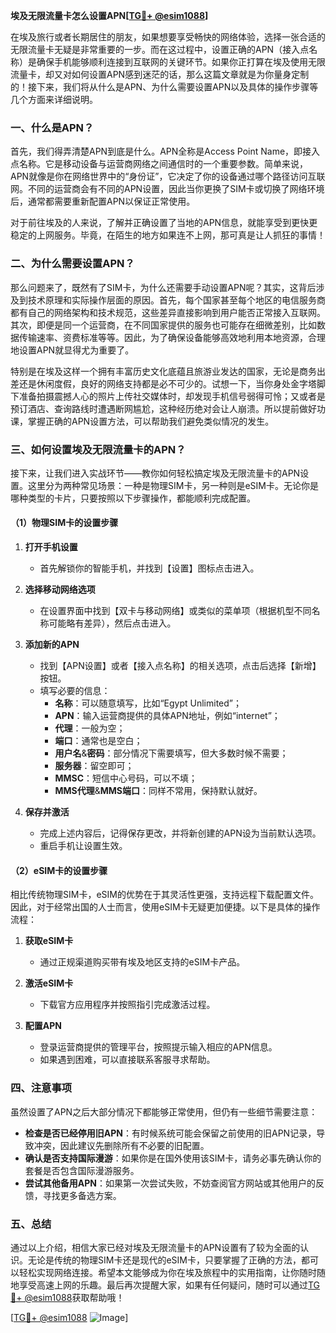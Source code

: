 **埃及无限流量卡怎么设置APN[[TG💪+ @esim1088](https://t.me/s/esim1088)]**

在埃及旅行或者长期居住的朋友，如果想要享受畅快的网络体验，选择一张合适的无限流量卡无疑是非常重要的一步。而在这过程中，设置正确的APN（接入点名称）是确保手机能够顺利连接到互联网的关键环节。如果你正打算在埃及使用无限流量卡，却又对如何设置APN感到迷茫的话，那么这篇文章就是为你量身定制的！接下来，我们将从什么是APN、为什么需要设置APN以及具体的操作步骤等几个方面来详细说明。

### 一、什么是APN？

首先，我们得弄清楚APN到底是什么。APN全称是Access Point Name，即接入点名称。它是移动设备与运营商网络之间通信时的一个重要参数。简单来说，APN就像是你在网络世界中的“身份证”，它决定了你的设备通过哪个路径访问互联网。不同的运营商会有不同的APN设置，因此当你更换了SIM卡或切换了网络环境后，通常都需要重新配置APN以保证正常使用。

对于前往埃及的人来说，了解并正确设置了当地的APN信息，就能享受到更快更稳定的上网服务。毕竟，在陌生的地方如果连不上网，那可真是让人抓狂的事情！

### 二、为什么需要设置APN？

那么问题来了，既然有了SIM卡，为什么还需要手动设置APN呢？其实，这背后涉及到技术原理和实际操作层面的原因。首先，每个国家甚至每个地区的电信服务商都有自己的网络架构和技术规范，这些差异直接影响到用户能否正常接入互联网。其次，即便是同一个运营商，在不同国家提供的服务也可能存在细微差别，比如数据传输速率、资费标准等等。因此，为了确保设备能够高效地利用本地资源，合理地设置APN就显得尤为重要了。

特别是在埃及这样一个拥有丰富历史文化底蕴且旅游业发达的国家，无论是商务出差还是休闲度假，良好的网络支持都是必不可少的。试想一下，当你身处金字塔脚下准备拍摄震撼人心的照片上传社交媒体时，却发现手机信号弱得可怜；又或者是预订酒店、查询路线时遭遇断网尴尬，这种经历绝对会让人崩溃。所以提前做好功课，掌握正确的APN设置方法，可以帮助我们避免类似情况的发生。

### 三、如何设置埃及无限流量卡的APN？

接下来，让我们进入实战环节——教你如何轻松搞定埃及无限流量卡的APN设置。这里分为两种常见场景：一种是物理SIM卡，另一种则是eSIM卡。无论你是哪种类型的卡片，只要按照以下步骤操作，都能顺利完成配置。

#### （1）物理SIM卡的设置步骤

1. **打开手机设置**
   - 首先解锁你的智能手机，并找到【设置】图标点击进入。

2. **选择移动网络选项**
   - 在设置界面中找到【双卡与移动网络】或类似的菜单项（根据机型不同名称可能略有差异），然后点击进入。

3. **添加新的APN**
   - 找到【APN设置】或者【接入点名称】的相关选项，点击后选择【新增】按钮。
   - 填写必要的信息：
     - **名称**：可以随意填写，比如“Egypt Unlimited”；
     - **APN**：输入运营商提供的具体APN地址，例如“internet”；
     - **代理**：一般为空；
     - **端口**：通常也是空白；
     - **用户名**&**密码**：部分情况下需要填写，但大多数时候不需要；
     - **服务器**：留空即可；
     - **MMSC**：短信中心号码，可以不填；
     - **MMS代理**&**MMS端口**：同样不常用，保持默认就好。

4. **保存并激活**
   - 完成上述内容后，记得保存更改，并将新创建的APN设为当前默认选项。
   - 重启手机让设置生效。

#### （2）eSIM卡的设置步骤

相比传统物理SIM卡，eSIM的优势在于其灵活性更强，支持远程下载配置文件。因此，对于经常出国的人士而言，使用eSIM卡无疑更加便捷。以下是具体的操作流程：

1. **获取eSIM卡**
   - 通过正规渠道购买带有埃及地区支持的eSIM卡产品。

2. **激活eSIM卡**
   - 下载官方应用程序并按照指引完成激活过程。

3. **配置APN**
   - 登录运营商提供的管理平台，按照提示输入相应的APN信息。
   - 如果遇到困难，可以直接联系客服寻求帮助。

### 四、注意事项

虽然设置了APN之后大部分情况下都能够正常使用，但仍有一些细节需要注意：

- **检查是否已经停用旧APN**：有时候系统可能会保留之前使用的旧APN记录，导致冲突，因此建议先删除所有不必要的旧配置。
- **确认是否支持国际漫游**：如果你是在国外使用该SIM卡，请务必事先确认你的套餐是否包含国际漫游服务。
- **尝试其他备用APN**：如果第一次尝试失败，不妨查阅官方网站或其他用户的反馈，寻找更多备选方案。

### 五、总结

通过以上介绍，相信大家已经对埃及无限流量卡的APN设置有了较为全面的认识。无论是传统的物理SIM卡还是现代的eSIM卡，只要掌握了正确的方法，都可以轻松实现网络连接。希望本文能够成为你在埃及旅程中的实用指南，让你随时随地享受高速上网的乐趣。最后再次提醒大家，如果有任何疑问，随时可以通过[TG💪+ @esim1088](https://t.me/s/esim1088)获取帮助哦！

[[TG💪+ @esim1088](https://t.me/s/esim1088) ![Image](https://i.postimg.cc/4NQfJmqS/Snipaste-2025-05-13-00-14-12.png)]